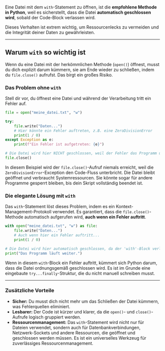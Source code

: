 Eine Datei mit dem `with`-Statement zu öffnen, ist die **empfohlene Methode in Python**, weil es sicherstellt, dass die Datei **automatisch geschlossen wird**, sobald der Code-Block verlassen wird.

Dieses Verhalten ist extrem wichtig, um Ressourcenlecks zu vermeiden und die Integrität deiner Daten zu gewährleisten.

-----

## Warum `with` so wichtig ist

Wenn du eine Datei mit der herkömmlichen Methode (`open()`) öffnest, musst du dich explizit darum kümmern, sie am Ende wieder zu schließen, indem du `file.close()` aufrufst. Das birgt ein großes Risiko.

### Das Problem ohne `with`

Stell dir vor, du öffnest eine Datei und während der Verarbeitung tritt ein Fehler auf.

```python
file = open("meine_datei.txt", "w")

try:
    file.write("Daten...")
    # Hier könnte ein Fehler auftreten, z.B. eine ZeroDivisionError
    print(1 / 0)
except Exception as e:
    print(f"Ein Fehler ist aufgetreten: {e}")

# Die Datei wird hier NICHT geschlossen, weil der Fehler das Programm unterbrochen hat
file.close()
```

In diesem Beispiel wird der `file.close()`-Aufruf niemals erreicht, weil die `ZeroDivisionError`-Exception den Code-Fluss unterbricht. Die Datei bleibt geöffnet und verbraucht Systemressourcen. Sie könnte sogar für andere Programme gesperrt bleiben, bis dein Skript vollständig beendet ist.

### Die elegante Lösung mit `with`

Das `with`-Statement löst dieses Problem, indem es ein Kontext-Management-Protokoll verwendet. Es garantiert, dass die `file.close()`-Methode automatisch aufgerufen wird, **auch wenn ein Fehler auftritt**.

```python
with open("meine_datei.txt", "w") as file:
    file.write("Daten...")
    # Auch wenn hier ein Fehler auftritt...
    print(1 / 0)

# Die Datei wird hier automatisch geschlossen, da der 'with'-Block verlassen wird.
print("Das Programm läuft weiter.")
```

Wenn in diesem `with`-Block ein Fehler auftritt, kümmert sich Python darum, dass die Datei ordnungsgemäß geschlossen wird. Es ist im Grunde eine eingebaute `try...finally`-Struktur, die du nicht manuell schreiben musst.

-----

### Zusätzliche Vorteile

  * **Sicher:** Du musst dich nicht mehr um das Schließen der Datei kümmern, was Fehlerquellen eliminiert.
  * **Lesbarer:** Der Code ist kürzer und klarer, da die `open()`- und `close()`-Aufrufe logisch gruppiert werden.
  * **Ressourcenmanagement:** Das `with`-Statement wird nicht nur für Dateien verwendet, sondern auch für Datenbankverbindungen, Netzwerk-Sockets und andere Ressourcen, die geöffnet und geschlossen werden müssen. Es ist ein universelles Werkzeug für zuverlässiges Ressourcenmanagement.